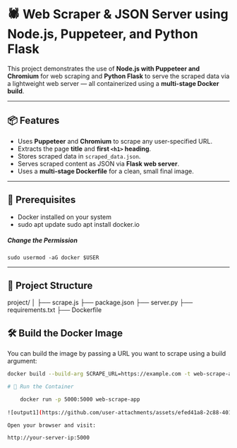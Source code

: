 # 🕷️ Web Scraper & JSON Server using Node.js, Puppeteer, and Python Flask

This project demonstrates the use of **Node.js with Puppeteer and Chromium** for web scraping and **Python Flask** to serve the scraped data via a lightweight web server — all containerized using a **multi-stage Docker build**.

---

## 📦 Features

- Uses **Puppeteer** and **Chromium** to scrape any user-specified URL.
- Extracts the page **title** and **first `<h1>` heading**.
- Stores scraped data in `scraped_data.json`.
- Serves scraped content as JSON via **Flask web server**.
- Uses a **multi-stage Dockerfile** for a clean, small final image.

---


## 🧰 Prerequisites

- Docker installed on your system
-  sudo apt update
    sudo apt install docker.io

##### Change the Permission
    sudo usermod -aG docker $USER


---
## 📁 Project Structure
project/
│
├── scrape.js
├── package.json
├── server.py
├── requirements.txt
├── Dockerfile


## 🛠️ Build the Docker Image

You can build the image by passing a URL you want to scrape using a build argument:

```bash
docker build --build-arg SCRAPE_URL=https://example.com -t web-scrape-app .

# 🚀 Run the Container

    docker run -p 5000:5000 web-scrape-app
  
![output1](https://github.com/user-attachments/assets/efed41a8-2c88-4014-957b-bab7a02e32da)

Open your browser and visit:

http://your-server-ip:5000
